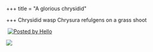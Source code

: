 +++
title = "A glorious chrysidid"

+++
Chrysidid wasp Chrysura refulgens on a grass shoot  
  
 [![Posted by
Hello](https://i0.wp.com/photos1.blogger.com/pbh.gif)](http://www.hello.com/)  

[![](https://i2.wp.com/photos1.blogger.com/img/133/1300/320/chrysidid.jpg)](http://photos1.blogger.com/img/133/1300/50/chrysidid.jpg)
